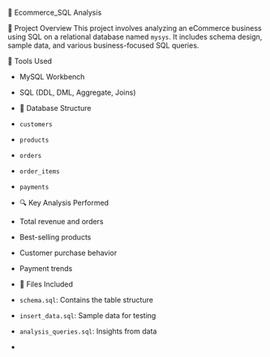   🛒 Ecommerce_SQL Analysis
  
📌 Project Overview
This project involves analyzing an eCommerce business using SQL on a relational database named `mysys`. It includes schema design, sample data, and various business-focused SQL queries.

🧰 Tools Used
- MySQL Workbench
- SQL (DDL, DML, Aggregate, Joins)

- 🧱 Database Structure
- `customers`
- `products`
- `orders`
- `order_items`
- `payments`

- 🔍 Key Analysis Performed
- Total revenue and orders
- Best-selling products
- Customer purchase behavior
- Payment trends

- 📎 Files Included
- `schema.sql`: Contains the table structure
- `insert_data.sql`: Sample data for testing
- `analysis_queries.sql`: Insights from data

- 
